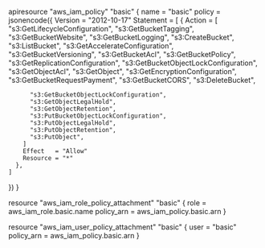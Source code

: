 apiresource "aws_iam_policy" "basic" {
  name = "basic"
  policy = jsonencode({
    Version = "2012-10-17"
    Statement = [
      {
        Action = [
          "s3:GetLifecycleConfiguration",
          "s3:GetBucketTagging",
          "s3:GetBucketWebsite",
          "s3:GetBucketLogging",
          "s3:CreateBucket",
          "s3:ListBucket",
          "s3:GetAccelerateConfiguration",
          "s3:GetBucketVersioning",
          "s3:GetBucketAcl",
          "s3:GetBucketPolicy",
          "s3:GetReplicationConfiguration",
          "s3:GetBucketObjectLockConfiguration",
          "s3:GetObjectAcl",
          "s3:GetObject",
          "s3:GetEncryptionConfiguration",
          "s3:GetBucketRequestPayment",
          "s3:GetBucketCORS",
          "s3:DeleteBucket",

          "s3:GetBucketObjectLockConfiguration",
          "s3:GetObjectLegalHold",
          "s3:GetObjectRetention",
          "s3:PutBucketObjectLockConfiguration",
          "s3:PutObjectLegalHold",
          "s3:PutObjectRetention",
          "s3:PutObject",
        ]
        Effect   = "Allow"
        Resource = "*"
      },
    ]
  })
}

resource "aws_iam_role_policy_attachment" "basic" {
  role       = aws_iam_role.basic.name
  policy_arn = aws_iam_policy.basic.arn
}

resource "aws_iam_user_policy_attachment" "basic" {
  user       = "basic"
  policy_arn = aws_iam_policy.basic.arn
}
